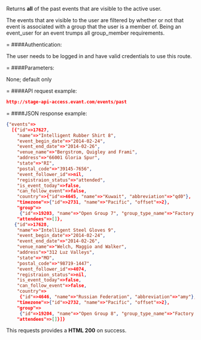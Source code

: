 <!-- --- title: GET /events/past -->

Returns **all** of the past events that are visible to the active user.

The events that are visible to the user are filtered by whether or not that event is associated with a group that the user is a member of. Being an event_user for an event trumps all group_member requirements.

=
####Authentication:

The user needs to be logged in and have valid credentials to use this route.

=
####Parameters:

None; default only

=
####API request example:
```json
http://stage-api-access.evant.com/events/past
```

=
####JSON response example:

```json
{"events"=>
  [{"id"=>17627,
    "name"=>"Intelligent Rubber Shirt 8",
    "event_begin_date"=>"2014-02-24",
    "event_end_date"=>"2014-02-26",
    "venue_name"=>"Bergstrom, Quigley and Frami",
    "address"=>"66001 Gloria Spur",
    "state"=>"RI",
    "postal_code"=>"39145-7656",
    "event_follower_id"=>nil,
    "registraion_status"=>"attended",
    "is_event_today"=>false,
    "can_follow_event"=>false,
    "country"=>{"id"=>4645, "name"=>"Kuwait", "abbreviation"=>"qd0"},
    "timezone"=>{"id"=>2731, "name"=>"Pacific", "offset"=>2},
    "group"=>
     {"id"=>19203, "name"=>"Open Group 7", "group_type_name"=>"Factory:Open"},
    "attendees"=>[]},
   {"id"=>17628,
    "name"=>"Intelligent Steel Gloves 9",
    "event_begin_date"=>"2014-02-24",
    "event_end_date"=>"2014-02-26",
    "venue_name"=>"Welch, Maggio and Walker",
    "address"=>"312 Luz Valleys",
    "state"=>"MO",
    "postal_code"=>"98719-1447",
    "event_follower_id"=>4074,
    "registraion_status"=>nil,
    "is_event_today"=>false,
    "can_follow_event"=>false,
    "country"=>
     {"id"=>4646, "name"=>"Russian Federation", "abbreviation"=>"amy"},
    "timezone"=>{"id"=>2732, "name"=>"Pacific", "offset"=>2},
    "group"=>
     {"id"=>19204, "name"=>"Open Group 8", "group_type_name"=>"Factory:Open"},
    "attendees"=>[]}]}
```

This requests provides a <strong>HTML 200</strong> on success.